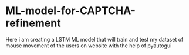 # ML-model-for-CAPTCHA-refinement
Here i am creating a LSTM ML model that will train and test my dataset of mouse movement of the users on website with the help of pyautogui
